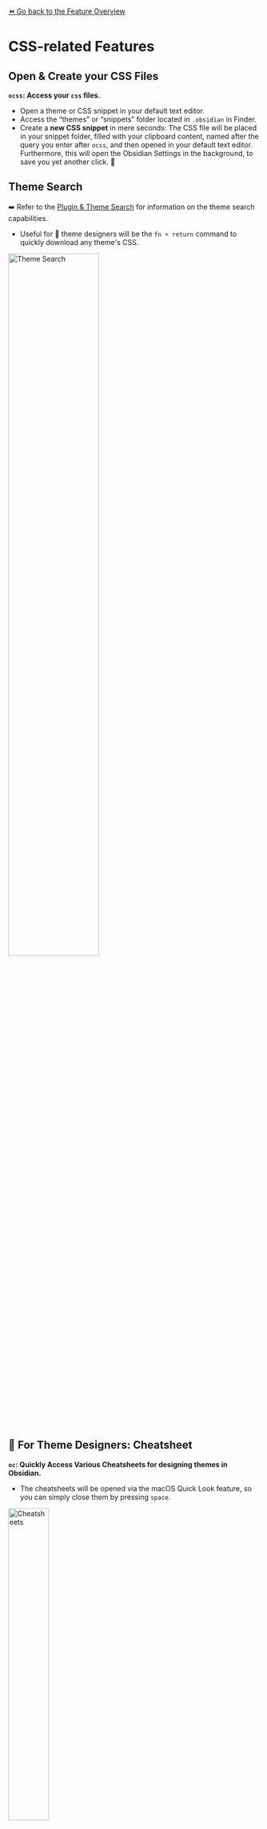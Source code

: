 [⏪ Go back to the Feature Overview](https://github.com/chrisgrieser/shimmering-obsidian/blob/main/README.md#feature-overview)

# CSS-related Features

## Open & Create your CSS Files
**`ocss`: Access your `css` files.**
- Open a theme or CSS snippet in your default text editor.
- Access the “themes” or “snippets” folder located in `.obsidian` in Finder.
- Create a **new CSS snippet** in mere seconds: The CSS file will be placed in your snippet folder, filled with your clipboard content, named after the query you enter after `ocss`, and then opened in your default text editor. Furthermore, this will open the Obsidian Settings in the background, to save you yet another click. 🙂

## Theme Search
➡️ Refer to the [Plugin & Theme Search](Plugin%20and%20Theme%20Search.md#Themes) for information on the theme search capabilities.
- Useful for 🎨 theme designers will be the `fn + return` command to quickly download any theme's CSS.

<img src="https://user-images.githubusercontent.com/73286100/131255059-1a56d6e7-8c2f-4ff0-b20d-247702bb7925.gif" alt="Theme Search" width=60% height=60%>

## 🎨 For Theme Designers: Cheatsheet
**`oc`: Quickly Access Various Cheatsheets for designing themes in Obsidian.**
- The cheatsheets will be opened via the macOS Quick Look feature, so you can simply close them by pressing `space`.

<img src="https://i.imgur.com/nVT687p.png" alt="Cheatsheets" width=40%>

## 🎨 For Theme Designers: Quick Font File Conversion
**`Triggered via Universal Action`: Convert a font file to CSS with base64.**
- This will take the selected font file (e.g., `.tff` or `.woff`), convert them into base64 and write the base64-encoded font into a CSS file, which will be placed into your snippet folder.
- Using the [workflow configuration](Workflow%20Configuration.md#Miscellaneous) `fontformat`, you can select the format that will be inserted into the base64-encoded CSS.
- See the Alfred Documentation on how to use [Universal Actions](https://www.alfredapp.com/universal-actions/).

<img src="https://i.imgur.com/q0vKXzT.gif" alt="Conversion of CSS via universal command" width=60%>
